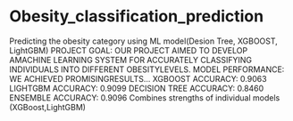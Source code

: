 # Obesity_classification_prediction
Predicting the obesity category using ML model(Desion Tree, XGBOOST, LightGBM)
PROJECT GOAL: OUR PROJECT AIMED TO DEVELOP AMACHINE LEARNING SYSTEM FOR ACCURATELY CLASSIFYING INDIVIDUALS INTO DIFFERENT OBESITYLEVELS.
MODEL PERFORMANCE: WE ACHIEVED PROMISINGRESULTS...
XGBOOST ACCURACY: 0.9063 
LIGHTGBM ACCURACY: 0.9099 
DECISION TREE ACCURACY: 0.8460 
ENSEMBLE ACCURACY: 0.9096  Combines strengths of individual models (XGBoost,LightGBM)
